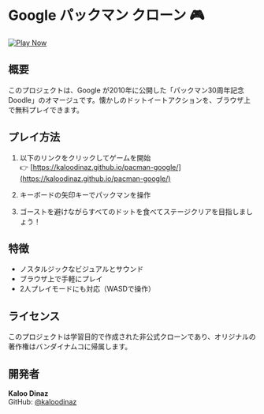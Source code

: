 # Google パックマン クローン 🎮

[![Play Now](https://img.shields.io/badge/Play-Google%20Pacman-green?style=for-the-badge)](https://kaloodinaz.github.io/pacman-google/)

## 概要

このプロジェクトは、Google が2010年に公開した「パックマン30周年記念Doodle」のオマージュです。懐かしのドットイートアクションを、ブラウザ上で無料プレイできます。

## プレイ方法

1. 以下のリンクをクリックしてゲームを開始  
👉 [https://kaloodinaz.github.io/pacman-google/](https://kaloodinaz.github.io/pacman-google/)

2. キーボードの矢印キーでパックマンを操作

3. ゴーストを避けながらすべてのドットを食べてステージクリアを目指しましょう！

## 特徴

- ノスタルジックなビジュアルとサウンド
- ブラウザ上で手軽にプレイ
- 2人プレイモードにも対応（WASDで操作）

## ライセンス

このプロジェクトは学習目的で作成された非公式クローンであり、オリジナルの著作権はバンダイナムコに帰属します。

## 開発者

**Kaloo Dinaz**  
GitHub: [@kaloodinaz](https://github.com/kaloodinaz)
